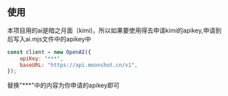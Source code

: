 ## 使用

本项目用的ai是暗之月面（kimi)，所以如果要使用得去申请kimi的apikey,申请到后写入ai.mjs文件中的apikey中

```js
const client = new OpenAI({
    apiKey: "***",    
    baseURL: "https://api.moonshot.cn/v1",
});
```

替换"***"中的内容为你申请的apikey即可

